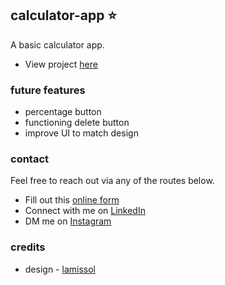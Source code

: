 ## calculator-app ⭐️

A basic calculator app.

- View project [here](https://noepse.github.io/calculator-app)

### future features

- percentage button
- functioning delete button
- improve UI to match design


### contact

Feel free to reach out via any of the routes below.

- Fill out this [online form](https://simranamin.com/#contact)
- Connect with me on [LinkedIn](https://www.linkedin.com/in/simran-amin/)
- DM me on [Instagram](https://www.instagram.com/n0epse/?hl=en)

### credits
- design - [lamissol](https://dribbble.com/shots/5913428-Calculator-App-Design)